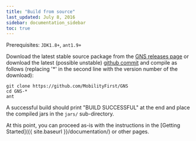 ```yaml
---
title: "Build from source"
last_updated: July 8, 2016
sidebar: documentation_sidebar
toc: true
---
```


Prerequisites: `JDK1.8+`, `ant1.9+`

Download the latest stable source package from the [GNS releases page](https://github.com/MobilityFirst/GNS/releases) or download the latest (possible unstable) [github commit](https://github.com/MobilityFirst/GNS) and compile as follows (replacing '\*' in the second line with the version number of the download):

```
git clone https://github.com/MobilityFirst/GNS
cd GNS-*   
ant
```

A successful build should print "BUILD SUCCESSFUL" at the end and place the compiled jars in the `jars/` sub-directory.

At this point, you can proceed as-is with the instructions in the [Getting Started]({{ site.baseurl }}/documentation/) or other pages.
